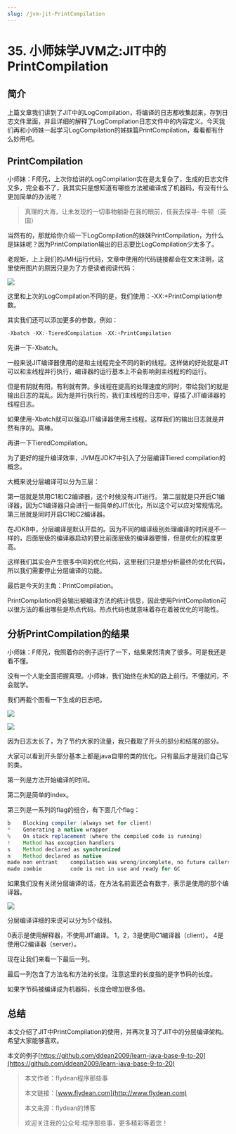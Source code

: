 ```yaml
---
slug: /jvm-jit-PrintCompilation
---
```


# 35. 小师妹学JVM之:JIT中的PrintCompilation

## 简介

上篇文章我们讲到了JIT中的LogCompilation，将编译的日志都收集起来，存到日志文件里面，并且详细的解释了LogCompilation日志文件中的内容定义。今天我们再和小师妹一起学习LogCompilation的姊妹篇PrintCompilation，看看都有什么妙用吧。

## PrintCompilation

小师妹：F师兄，上次你给讲的LogCompilation实在是太复杂了，生成的日志文件又多，完全看不了，我其实只是想知道有哪些方法被编译成了机器码，有没有什么更加简单的办法呢？

> 真理的大海，让未发现的一切事物躺卧在我的眼前，任我去探寻- 牛顿（英国）

当然有的，那就给你介绍一下LogCompilation的妹妹PrintCompilation，为什么是妹妹呢？因为PrintCompilation输出的日志要比LogCompilation少太多了。

老规矩，上上我们的JMH运行代码，文章中使用的代码链接都会在文末注明，这里使用图片的原因只是为了方便读者阅读代码：

![](https://img-blog.csdnimg.cn/20200530152758239.png?x-oss-process=image/watermark,type_ZmFuZ3poZW5naGVpdGk,shadow_0,text_aHR0cDovL3d3dy5mbHlkZWFuLmNvbQ==,size_35,color_8F8F8F,t_70)

这里和上次的LogCompilation不同的是，我们使用：-XX:+PrintCompilation参数。

其实我们还可以添加更多的参数，例如：

~~~java
-Xbatch -XX:-TieredCompilation -XX:+PrintCompilation
~~~

先讲一下-Xbatch。 

一般来说JIT编译器使用的是和主线程完全不同的新的线程。这样做的好处就是JIT可以和主线程并行执行，编译器的运行基本上不会影响到主线程的的运行。

但是有阴就有阳，有利就有弊。多线程在提高的处理速度的同时，带给我们的就是输出日志的混乱。因为是并行执行的，我们主线程的日志中，穿插了JIT编译器的线程日志。

如果使用-Xbatch就可以强迫JIT编译器使用主线程。这样我们的输出日志就是井然有序的。真棒。

再讲一下TieredCompilation。

为了更好的提升编译效率，JVM在JDK7中引入了分层编译Tiered compilation的概念。

大概来说分层编译可以分为三层：

第一层就是禁用C1和C2编译器，这个时候没有JIT进行。
第二层就是只开启C1编译器，因为C1编译器只会进行一些简单的JIT优化，所以这个可以应对常规情况。
第三层就是同时开启C1和C2编译器。

在JDK8中，分层编译是默认开启的。因为不同的编译级别处理编译的时间是不一样的，后面层级的编译器启动的要比前面层级的编译器要慢，但是优化的程度更高。

这样我们其实会产生很多中间的优化代码，这里我们只是想分析最终的优化代码，所以我们需要停止分层编译的功能。

最后是今天的主角：PrintCompilation。 

PrintCompilation将会输出被编译方法的统计信息，因此使用PrintCompilation可以很方法的看出哪些是热点代码。热点代码也就意味着存在着被优化的可能性。

## 分析PrintCompilation的结果

小师妹：F师兄，我照着你的例子运行了一下，结果果然清爽了很多。可是我还是看不懂。

没有一个人能全面把握真理。小师妹，我们始终在未知的路上前行。不懂就问，不会就学。

我们再截个图看一下生成的日志吧。

![](https://img-blog.csdnimg.cn/20200530155321272.png?x-oss-process=image/watermark,type_ZmFuZ3poZW5naGVpdGk,shadow_0,text_aHR0cDovL3d3dy5mbHlkZWFuLmNvbQ==,size_35,color_8F8F8F,t_70)

![](https://img-blog.csdnimg.cn/20200530155410945.png?x-oss-process=image/watermark,type_ZmFuZ3poZW5naGVpdGk,shadow_0,text_aHR0cDovL3d3dy5mbHlkZWFuLmNvbQ==,size_35,color_8F8F8F,t_70)

因为日志太长了，为了节约大家的流量，我只截取了开头的部分和结尾的部分。

大家可以看到开头部分基本上都是java自带的类的优化。只有最后才是我们自己写的类。

第一列是方法开始编译的时间。

第二列是简单的index。

第三列是一系列的flag的组合，有下面几个flag：

~~~java
b    Blocking compiler (always set for client)
*    Generating a native wrapper
%    On stack replacement (where the compiled code is running)
!    Method has exception handlers
s    Method declared as synchronized
n    Method declared as native
made non entrant    compilation was wrong/incomplete, no future callers will use this version
made zombie         code is not in use and ready for GC
~~~

如果我们没有关闭分层编译的话，在方法名前面还会有数字，表示是使用的那个编译器。

![](https://img-blog.csdnimg.cn/20200530162454453.png?x-oss-process=image/watermark,type_ZmFuZ3poZW5naGVpdGk,shadow_0,text_aHR0cDovL3d3dy5mbHlkZWFuLmNvbQ==,size_35,color_8F8F8F,t_70)

分层编译详细的来说可以分为5个级别。

0表示是使用解释器，不使用JIT编译。
1，2，3是使用C1编译器（client）。
4是使用C2编译器（server）。

现在让我们来看一下最后一列。

最后一列包含了方法名和方法的长度。注意这里的长度指的是字节码的长度。

如果字节码被编译成为机器码，长度会增加很多倍。

## 总结

本文介绍了JIT中PrintCompilation的使用，并再次复习了JIT中的分层编译架构。希望大家能够喜欢。


本文的例子[https://github.com/ddean2009/learn-java-base-9-to-20](https://github.com/ddean2009/learn-java-base-9-to-20)

> 本文作者：flydean程序那些事
> 
> 本文链接：[www.flydean.com](http://www.flydean.com)
> 
> 本文来源：flydean的博客
> 
> 欢迎关注我的公众号:程序那些事，更多精彩等着您！






